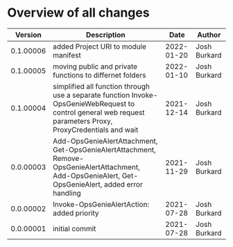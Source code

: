# Overview of all changes

Version | Description | Date | Author
-|-|-|-
0.1.00006 | added Project URI to module manifest | 2022-01-20 | Josh Burkard
0.1.00005 | moving public and private functions to differnet folders | 2022-01-10 | Josh Burkard
0.1.00004 | simplified all function through use a separate function Invoke-OpsGenieWebRequest to control general web request parameters Proxy, ProxyCredentials and wait | 2021-12-14 | Josh Burkard
0.0.00003 | Add-OpsGenieAlertAttachment, Get-OpsGenieAlertAttachment, Remove-OpsGenieAlertAttachment, Add-OpsGenieAlert, Get-OpsGenieAlert, added error handling | 2021-11-29 | Josh Burkard
0.0.00002 | Invoke-OpsGenieAlertAction: added priority | 2021-07-28 | Josh Burkard
0.0.00001 | initial commit | 2021-07-28 | Josh Burkard
